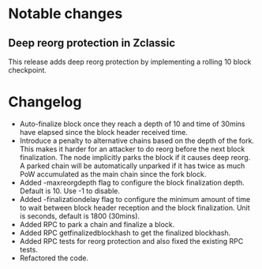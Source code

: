 Notable changes
===============

Deep reorg protection in Zclassic
---------------------------------
This release adds deep reorg protection by implementing a rolling 10 block checkpoint.

Changelog
=========
- Auto-finalize block once they reach a depth of 10 and time of 30mins have elapsed since the block header received time.
- Introduce a penalty to alternative chains based on the depth of the fork. This makes it harder for an attacker to do reorg before the next block finalization. The node implicitly parks the block if it causes deep reorg. A parked chain will be automatically unparked if it has twice as much PoW accumulated as the main chain since the fork block.
- Added -maxreorgdepth flag to configure the block finalization depth. Default is 10. Use -1 to disable.
- Added -finalizationdelay flag to configure the minimum amount of time to wait between block header reception and the block finalization. Unit is seconds, default is 1800 (30mins).
- Added RPC to park a chain and finalize a block.
- Added RPC getfinalizedblockhash to get the finalized blockhash.
- Added RPC tests for reorg protection and also fixed the existing RPC tests.
- Refactored the code.

